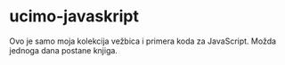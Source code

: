 ucimo-javaskript
==================

Ovo je samo moja kolekcija vežbica i primera koda za JavaScript. Možda jednoga dana postane knjiga.
